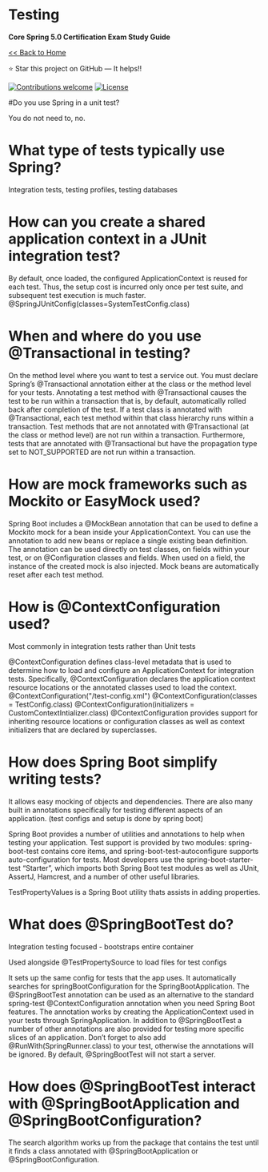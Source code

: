 # Testing
**Core Spring 5.0 Certification Exam Study Guide**

[<< Back to Home](README.md)

:star: Star this project on GitHub — It helps!!

[![Contributions welcome](https://img.shields.io/badge/contributions-welcome-orange.svg)](https://github.com/seanjgildea/CoreSpring5CertificationGuide/issues)
[![License](https://img.shields.io/badge/license-MIT-blue.svg)](https://opensource.org/licenses/MIT)

#Do you use Spring in a unit test?

You do not need to, no.

# What type of tests typically use Spring?

Integration tests, testing profiles, testing databases

# How can you create a shared application context in a JUnit integration test?

By default, once loaded, the configured ApplicationContext is reused for each test. Thus, the setup cost is incurred only once per test suite, and subsequent test execution is much faster. 
@SpringJUnitConfig(classes=SystemTestConfig.class)

# When and where do you use @Transactional in testing?

On the method level where you want to test a service out.
You must declare Spring’s @Transactional annotation either at the class or the method level for your tests. Annotating a test method with @Transactional causes the test to be run within a transaction that is, by default, automatically rolled back after completion of the test. If a test class is annotated with @Transactional, each test method within that class hierarchy runs within a transaction. Test methods that are not annotated with @Transactional (at the class or method level) are not run within a transaction. Furthermore, tests that are annotated with @Transactional but have the propagation type set to NOT_SUPPORTED are not run within a transaction.

# How are mock frameworks such as Mockito or EasyMock used?

Spring Boot includes a @MockBean annotation that can be used to define a Mockito mock for a bean inside your ApplicationContext. You can use the annotation to add new beans or replace a single existing bean definition. The annotation can be used directly on test classes, on fields within your test, or on @Configuration classes and fields. When used on a field, the instance of the created mock is also injected. Mock beans are automatically reset after each test method.

# How is @ContextConfiguration used?

Most commonly in integration tests rather than Unit tests

@ContextConfiguration defines class-level metadata that is used to determine how to load and configure an ApplicationContext for integration tests. Specifically, @ContextConfiguration declares the application context resource locations or the annotated classes used to load the context.
@ContextConfiguration("/test-config.xml")
@ContextConfiguration(classes = TestConfig.class)
@ContextConfiguration(initializers = CustomContextIntializer.class)
@ContextConfiguration provides support for inheriting resource locations or configuration classes as well as context initializers that are declared by superclasses.

# How does Spring Boot simplify writing tests?

It allows easy mocking of objects and dependencies. There are also many built in annotations specifically for testing different aspects of an application. (test configs and setup is done by spring boot)

Spring Boot provides a number of utilities and annotations to help when testing your application. Test support is provided by two modules: spring-boot-test contains core items, and spring-boot-test-autoconfigure supports auto-configuration for tests. Most developers use the spring-boot-starter-test “Starter”, which imports both Spring Boot test modules as well as JUnit, AssertJ, Hamcrest, and a number of other useful libraries.

TestPropertyValues is a Spring Boot utility thats assists in adding properties.

# What does @SpringBootTest do?

Integration testing focused - bootstraps entire container

Used alongside @TestPropertySource to load files for test configs

It sets up the same config for tests that the app uses. It automatically searches for springBootConfiguration for the SpringBootApplication. The @SpringBootTest annotation can be used as an alternative to the standard spring-test @ContextConfiguration annotation when you need Spring Boot features. The annotation works by creating the ApplicationContext used in your tests through SpringApplication. In addition to @SpringBootTest a number of other annotations are also provided for testing more specific slices of an application. Don’t forget to also add @RunWith(SpringRunner.class) to your test, otherwise the annotations will be ignored. By default, @SpringBootTest will not start a server.

# How does @SpringBootTest interact with @SpringBootApplication and @SpringBootConfiguration?

The search algorithm works up from the package that contains the test until it finds a class annotated with @SpringBootApplication or @SpringBootConfiguration.












